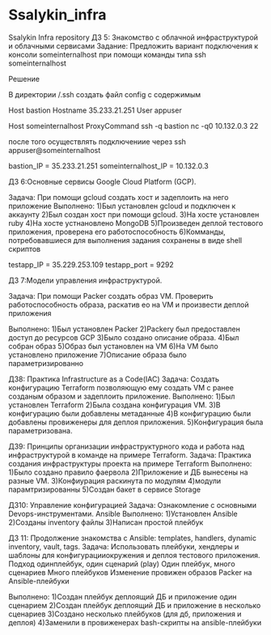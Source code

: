 # Ssalykin_infra
Ssalykin Infra repository
ДЗ 5: Знакомство с облачной инфраструктурой и облачными сервисами
Задание:
Предложить вариант подключения к консоли someinternalhost при помощи команды типа ssh  someinternalhost

Решение

В директории /.ssh создать файл config c содержимым


Host bastion
Hostname 35.233.21.251
User appuser

Host someinternalhost
ProxyCommand ssh -q bastion nc -q0 10.132.0.3 22


после 
того осуществлять подключениие через ssh appuser@someinternalhost




bastion_IP = 35.233.21.251
someinternalhost_IP = 10.132.0.3

ДЗ 6:Основные сервисы Google Cloud Platform (GCP).

Задача: При помощи gcloud создать хост и задеплоить на него приложение
Выполнено:
1)Был установлен gcloud и подключен к аккаунту
2)Был создан хост при помощи gcloud.
3)На хосте установлен ruby
4)На хосте устнановлено MongoDB
5)Произведен деплой тестового приложения, проверена его работоспособность
6)Комманды, потребовавшиеся для выполнения задания сохранены в виде shell скриптов

testapp_IP = 35.229.253.109
testapp_port = 9292


ДЗ 7:Модели управления инфраструктурой.

Задача: При помощи Packer создать образ VM. Проверить работоспособность образа, раскатив ео на VM и произвести деплой приложения

Выполнено:
1)Был установлен Packer
2)Packerу был предоставлен доступ до ресурсов GCP
3)Было создано описание образа.
4)Был собран образ
5)Образ был установлен на VM
6)На VM было установлено приложение
7)Описание образа было параметризированно

ДЗ8:
Практика Infrastructure as a Code(IAC)
Задача: Создать конфигурацию Terraform позволяющую ему создать VM с ранее созданым образом и задеплоить приложение.
Выполнено:
1)Был установлен Terraform
2)Была создана конфигурация VM.
3)В конфигурацию были добавлены метаданные
4)В конфигурацию были добавлены провиженеры для деплоя приложения.
5)Конфигурация была параметризована.

ДЗ9:
Принципы организации инфраструктурного кода и работа над инфраструктурой в команде на примере Terraform.
Задача: Практика создания инфраструктуры проекта на примере Terraform
Выполнено:
1)Было создано правило фаервола
2)Приложение и ДБ вынесены на разные VM.
3)Конфиурация раскинута по модулям
4)модули парамтризированны
5)Создан бакет в сервисе Storage

ДЗ10:
Управление конфигурацией
Задача:
Ознакомление с основными Devops-инструментами. Ansible
Выполнено:
1)Установлен Ansible
2)Созданы inventory файлы
3)Написан простой плейбук

ДЗ 11:
Продолжение знакомства с Ansible: templates, handlers, dynamic inventory, vault, tags.
Задача:
Использовать плейбуки, хендлеры и шаблоны для конфигурацииокружения и деплоя тестового приложения. Подход одинплейбук, один сценарий (play)
Один плейбук, много сценариев
Много плейбуков
Изменение провижен образов Packer на Ansible-плейбуки

Выполнено:
1)Создан плейбук деплоящий ДБ и приложение один сценарием
2)Создан плейбук деплоящий ДБ и приложение в несколько сценариев
3)Создано несколько плейбуков (для дб, приложения и деплоя)
4)Заменили в провиженерах bash-скрипты на ansible-плейбуки
